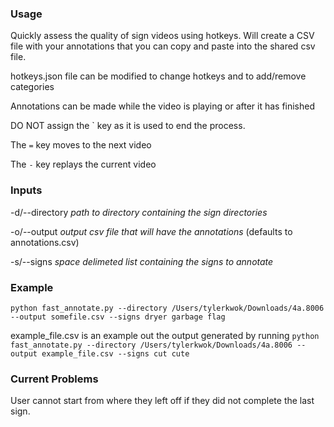 ### Usage
Quickly assess the quality of sign videos using hotkeys.
Will create a CSV file with your annotations that you can copy and paste into the shared csv file.

hotkeys.json file can be modified to change hotkeys and to add/remove categories

Annotations can be made while the video is playing or after it has finished

DO NOT assign the  \`  key as it is used to end the process.

The `=` key moves to the next video

The `-` key replays the current video

### Inputs
-d/--directory _path to directory containing the sign directories_

-o/--output _output csv file that will have the annotations_ (defaults to annotations.csv)

-s/--signs _space delimeted list containing the signs to annotate_ 


### Example
`python fast_annotate.py --directory /Users/tylerkwok/Downloads/4a.8006 --output somefile.csv --signs dryer garbage flag`

example_file.csv is an example out the output generated by running `python fast_annotate.py --directory /Users/tylerkwok/Downloads/4a.8006 --output example_file.csv --signs cut cute`


### Current Problems

User cannot start from where they left off if they did not complete the last sign.
